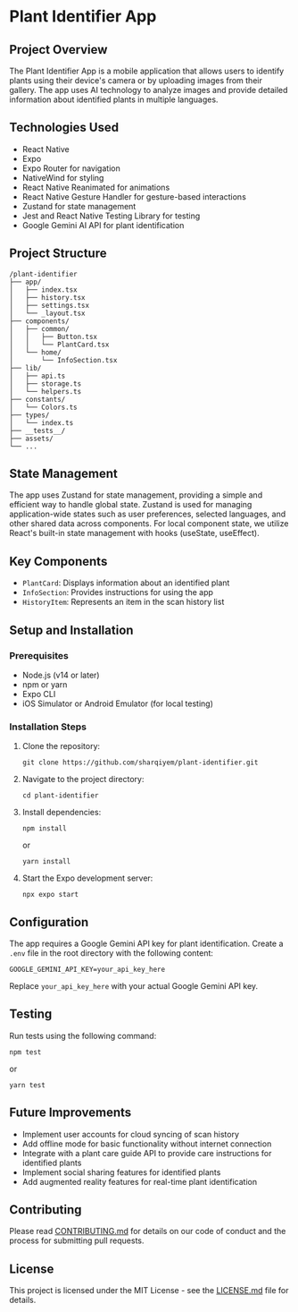 # Plant Identifier App

## Project Overview

The Plant Identifier App is a mobile application that allows users to identify plants using their device's camera or by uploading images from their gallery. The app uses AI technology to analyze images and provide detailed information about identified plants in multiple languages.

## Technologies Used

- React Native
- Expo
- Expo Router for navigation
- NativeWind for styling
- React Native Reanimated for animations
- React Native Gesture Handler for gesture-based interactions
- Zustand for state management
- Jest and React Native Testing Library for testing
- Google Gemini AI API for plant identification

## Project Structure

```
/plant-identifier
├── app/
│   ├── index.tsx
│   ├── history.tsx
│   ├── settings.tsx
│   └── _layout.tsx
├── components/
│   ├── common/
│   │   ├── Button.tsx
│   │   └── PlantCard.tsx
│   └── home/
│       └── InfoSection.tsx
├── lib/
│   ├── api.ts
│   ├── storage.ts
│   └── helpers.ts
├── constants/
│   └── Colors.ts
├── types/
│   └── index.ts
├── __tests__/
├── assets/
└── ...
```

## State Management

The app uses Zustand for state management, providing a simple and efficient way to handle global state. Zustand is used for managing application-wide states such as user preferences, selected languages, and other shared data across components. For local component state, we utilize React's built-in state management with hooks (useState, useEffect).

## Key Components

- `PlantCard`: Displays information about an identified plant
- `InfoSection`: Provides instructions for using the app
- `HistoryItem`: Represents an item in the scan history list

## Setup and Installation

### Prerequisites

- Node.js (v14 or later)
- npm or yarn
- Expo CLI
- iOS Simulator or Android Emulator (for local testing)

### Installation Steps

1. Clone the repository:
   ```
   git clone https://github.com/sharqiyem/plant-identifier.git
   ```
2. Navigate to the project directory:
   ```
   cd plant-identifier
   ```
3. Install dependencies:
   ```
   npm install
   ```
   or
   ```
   yarn install
   ```
4. Start the Expo development server:
   ```
   npx expo start
   ```

## Configuration

The app requires a Google Gemini API key for plant identification. Create a `.env` file in the root directory with the following content:

```
GOOGLE_GEMINI_API_KEY=your_api_key_here
```

Replace `your_api_key_here` with your actual Google Gemini API key.

## Testing

Run tests using the following command:

```
npm test
```

or

```
yarn test
```

## Future Improvements

- Implement user accounts for cloud syncing of scan history
- Add offline mode for basic functionality without internet connection
- Integrate with a plant care guide API to provide care instructions for identified plants
- Implement social sharing features for identified plants
- Add augmented reality features for real-time plant identification

## Contributing

Please read [CONTRIBUTING.md](CONTRIBUTING.md) for details on our code of conduct and the process for submitting pull requests.

## License

This project is licensed under the MIT License - see the [LICENSE.md](LICENSE.md) file for details.
